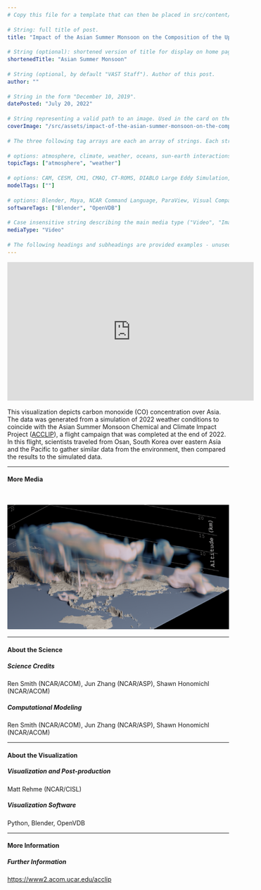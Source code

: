 ```yaml
---
# Copy this file for a template that can then be placed in src/content/visualizations. The name of this file will be used as the URL for the post.

# String: full title of post.
title: "Impact of the Asian Summer Monsoon on the Composition of the Upper Troposphere and Lower Stratosphere"

# String (optional): shortened version of title for display on home page in card.
shortenedTitle: "Asian Summer Monsoon"

# String (optional, by default "VAST Staff"). Author of this post.
author: ""

# String in the form "December 10, 2019".
datePosted: "July 20, 2022" 

# String representing a valid path to an image. Used in the card on the main page. Likely to be in the form "/src/assets/..." for images located in src/assets.
coverImage: "/src/assets/impact-of-the-asian-summer-monsoon-on-the-composition-of-the-upper-troposphere-and-lower-stratosphere.png"

# The three following tag arrays are each an array of strings. Each string (case insensitive) represents a filter from the front page. Tags that do not correspond to a current filter will be ignored for filtering.

# options: atmosphere, climate, weather, oceans, sun-earth interactions, fire dynamics, solid earth, recent publications, experimental technologies
topicTags: ["atmosphere", "weather"]

# options: CAM, CESM, CM1, CMAQ, CT-ROMS, DIABLO Large Eddy Simulation, HRRR, HWRF, MPAS, SIMA, WACCM, WRF
modelTags: [""]

# options: Blender, Maya, NCAR Command Language, ParaView, Visual Comparator, VAPOR
softwareTags: ["Blender", "OpenVDB"]

# Case insensitive string describing the main media type ("Video", "Image", "App", etc). This is displayed in the post heading as a small tag above the title.
mediaType: "Video"

# The following headings and subheadings are provided examples - unused ones can be deleted. All Markdown content below will be rendered in the frontend.
---
```


<iframe width="560" height="315" src="https://www.youtube.com/embed/Q9wkdNm5WIY?si=h59jWjDd66xVV0qu" title="YouTube video player" frameborder="0" allow="accelerometer; autoplay; clipboard-write; encrypted-media; gyroscope; picture-in-picture; web-share" referrerpolicy="strict-origin-when-cross-origin" allowfullscreen></iframe>

This visualization depicts carbon monoxide (CO) concentration over Asia. The data was generated from a simulation of 2022 weather conditions to coincide with the Asian Summer Monsoon Chemical and Climate Impact Project (<a href="https://www2.acom.ucar.edu/acclip" alt="ACCLIP Home Page">ACCLIP</a>), a flight campaign that was completed at the end of 2022. In this flight, scientists traveled from Osan, South Korea over eastern Asia and the Pacific to gather similar data from the environment, then compared the results to the simulated data.

___

#### More Media

<br /> 

![Impact of the Asian Summer Monsoon on the Composition of the Upper Troposphere and Lower Stratosphere](../../assets/impact-of-the-asian-summer-monsoon-on-the-composition-of-the-upper-troposphere-and-lower-stratosphere.png)

___

#### About the Science

##### Science Credits

Ren Smith (NCAR/ACOM), Jun Zhang (NCAR/ASP), Shawn Honomichl (NCAR/ACOM)

##### Computational Modeling

Ren Smith (NCAR/ACOM), Jun Zhang (NCAR/ASP), Shawn Honomichl (NCAR/ACOM)

___

#### About the Visualization

##### Visualization and Post-production

Matt Rehme (NCAR/CISL)

##### Visualization Software

Python, Blender, OpenVDB

___

#### More Information

##### Further Information

https://www2.acom.ucar.edu/acclip
